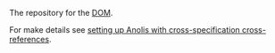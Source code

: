 The repository for the [DOM](http://dom.spec.whatwg.org/).

For make details see [setting up Anolis with cross-specification cross-references](http://wiki.whatwg.org/wiki/Anolis).

